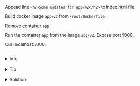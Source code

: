 
Append line `<h2>Some updates for app/v2</h2>` to index.html file.

Build docker image `app/v2` from `/root/Dockerfile`.

Remove container `app`.

Run the container `app` from the image `app/v2`. Expose port 5000.

Curl localhost:5000.


<br>
<details><summary>Info</summary>
<br>

```plain

To run container with exposed port use -p flag.

```

</details>

<br>
<details><summary>Tip</summary>
<br>

```plain
Use >> to append line to the file.
Use `docker build` and `docker run` commands. 
Use --help flag to see the help.
```

</details>


<br>
<details><summary>Solution</summary>
<br>

<br>

Append line `<h2>Some updates for app/v2</h2>` to index.html file:

<br>

```plain
echo "<h2>Some updates for app/v2</h2>" >> /root/index.html
```{{exec}}


<br>

Build app/v2 image

<br>

```plain
docker build -t app/v2 .
```{{exec}}

<br>

Delete container app created from the image app/v1:

<br>

```plain
docker rm -f app
or
docker stop app && docker rm app
```{{exec}}


<br>

Run the container with exposed port 5000.

<br>

```plain
docker run -d -p 5000:5000 —name app app/v2 
```{{exec}}

<br>

Curl localhost:5000:

<br>

```plain
curl localhost:5000
```{{exec}}

<br>
